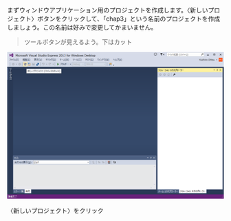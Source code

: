 <script src="../cssjs/jquery-2.0.3.min.js"></script>
<script src="../cssjs/addimagename.js"></script>
<link rel="stylesheet" href="../cssjs/myrule.css"> 

まずウィンドウアプリケーション用のプロジェクトを作成します。〈新しいプロジェクト〉ボタンをクリックして、「chap3」という名前のプロジェクトを作成しましょう。この名前は好みで変更してかまいません。

>ツールボタンが見えるよう。下はカット

![キャプションなし](img/c03-01-06.png?zoom=50&clip=0+0+600+300)
<div class="zuchuu">〈新しいプロジェクト〉をクリック</div>








